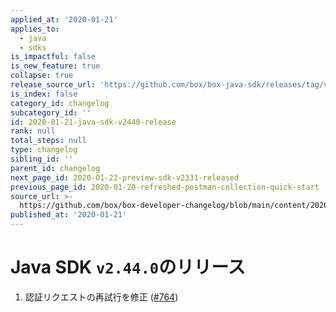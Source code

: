```yaml
---
applied_at: '2020-01-21'
applies_to:
  - java
  - sdks
is_impactful: false
is_new_feature: true
collapse: true
release_source_url: 'https://github.com/box/box-java-sdk/releases/tag/v2.44.0'
is_index: false
category_id: changelog
subcategory_id: ''
id: 2020-01-21-java-sdk-v2440-release
rank: null
total_steps: null
type: changelog
sibling_id: ''
parent_id: changelog
next_page_id: 2020-01-22-preview-sdk-v2331-released
previous_page_id: 2020-01-20-refreshed-postman-collection-quick-start
source_url: >-
  https://github.com/box/box-developer-changelog/blob/main/content/2020/01-21-java-sdk-v2440-release.md
published_at: '2020-01-21'
---
```

# Java SDK `v2.44.0`のリリース

1. 認証リクエストの再試行を修正 ([#764](https://github.com/box/box-java-sdk/pull/764))
